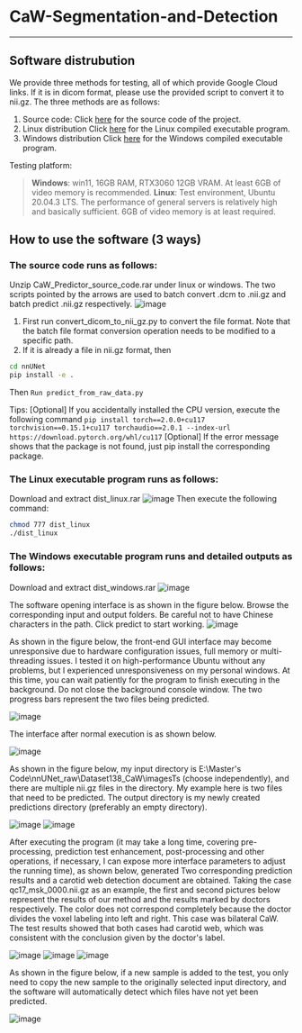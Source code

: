 # CaW-Segmentation-and-Detection
***
## Software distrubution
We provide three methods for testing, all of which provide Google Cloud links. If it is in dicom format, please use the provided script to convert it to nii.gz. The three methods are as follows:
1. Source code:
Click [here](https://drive.google.com/file/d/1LKMaxlG8S3UwGBubcuK6AnsN_leEHlVq/view?usp=drive_link) for the source code of the project.
2. Linux distribution
Click [here](https://drive.google.com/file/d/13Gpc-xJLWFl2qltfe9p8ZMPD3d9mF0j3/view?usp=sharing) for the Linux compiled executable program.
3. Windows distribution
Click [here](https://drive.google.com/file/d/1NgawcAJv8YqSFy2Pz1o-K5hkqqXJoA6T/view?usp=sharing) for the Windows compiled executable program.

Testing platform:
> **Windows**: win11, 16GB RAM, RTX3060 12GB VRAM. At least 6GB of video memory is recommended.
> **Linux**: Test environment, Ubuntu 20.04.3 LTS. The performance of general servers is relatively high and basically sufficient. 6GB of video memory is at least required.



## How to use the software (3 ways)
### The source code runs as follows:
Unzip CaW_Predictor_source_code.rar under linux or windows.
The two scripts pointed by the arrows are used to batch convert .dcm to .nii.gz and batch predict .nii.gz respectively.
![image](assets/src_run.png)
1. First run convert_dicom_to_nii_gz.py to convert the file format. Note that the batch file format conversion operation needs to be modified to a specific path.
2. If it is already a file in nii.gz format, then
```bash
cd nnUNet
pip install -e .
```
Then `Run predict_from_raw_data.py`

Tips:
[Optional] If you accidentally installed the CPU version, execute the following command `
pip install torch==2.0.0+cu117 torchvision==0.15.1+cu117 torchaudio==2.0.1 --index-url https://download.pytorch.org/whl/cu117 `
[Optional] If the error message shows that the package is not found, just pip install the corresponding package.

### The Linux executable program runs as follows:
Download and extract dist_linux.rar
![image](assets/l_run.png)
Then execute the following command:
```bash 
chmod 777 dist_linux
./dist_linux
```

### The Windows executable program runs and detailed outputs as follows:
Download and extract dist_windows.rar
![image](assets/w_run.png)

The software opening interface is as shown in the figure below. Browse the corresponding input and output folders. Be careful not to have Chinese characters in the path. Click predict to start working.
![image](assets/menu.png)

As shown in the figure below, the front-end GUI interface may become unresponsive due to hardware configuration issues, full memory or multi-threading issues. I tested it on high-performance Ubuntu without any problems, but I experienced unresponsiveness on my personal windows. At this time, you can wait patiently for the program to finish executing in the background. Do not close the background console window. The two progress bars represent the two files being predicted.

![image](assets/problem.png)

The interface after normal execution is as shown below.

![image](assets/normal.png)

As shown in the figure below, my input directory is E:\Master's Code\nnUNet_raw\Dataset138_CaW\imagesTs (choose independently), and there are multiple nii.gz files in the directory. My example here is two files that need to be predicted. The output directory is my newly created predictions directory (preferably an empty directory).

![image](assets/in.png)
![image](assets/in2.png)

After executing the program (it may take a long time, covering pre-processing, prediction test enhancement, post-processing and other operations, if necessary, I can expose more interface parameters to adjust the running time), as shown below, generated Two corresponding prediction results and a carotid web detection document are obtained.
Taking the case qc17_msk_0000.nii.gz as an example, the first and second pictures below represent the results of our method and the results marked by doctors respectively. The color does not correspond completely because the doctor divides the voxel labeling into left and right. This case was bilateral CaW. The test results showed that both cases had carotid web, which was consistent with the conclusion given by the doctor's label.

![image](assets/res1.png)
![image](assets/res2.png)
![image](assets/res3.png)

As shown in the figure below, if a new sample is added to the test, you only need to copy the new sample to the originally selected input directory, and the software will automatically detect which files have not yet been predicted.

![image](assets/dont_repeat.png)
